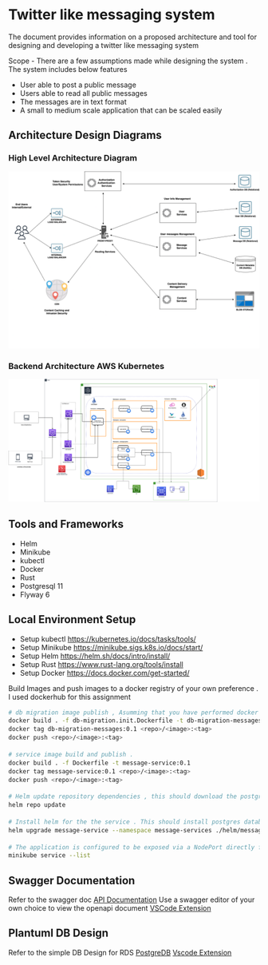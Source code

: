 # Twitter like messaging system

The document provides information on a proposed architecture and tool for designing and developing a twitter like messaging system

Scope - There are a few assumptions made while designing the system . The system includes below features

* User able to post a public message
* Users able to read all public messages
* The messages are in text format
* A small to medium scale application that can be scaled easily

## Architecture Design Diagrams

### High Level Architecture Diagram

![high_level](./architecture/high-level-arch.png)

### Backend Architecture AWS Kubernetes

![Backend](./architecture/backend-aws-kubernetes.png)

## Tools and Frameworks

* Helm
* Minikube
* kubectl
* Docker
* Rust
* Postgresql 11
* Flyway 6

## Local Environment Setup

* Setup kubectl <https://kubernetes.io/docs/tasks/tools/>
* Setup Minikube <https://minikube.sigs.k8s.io/docs/start/>
* Setup Helm <https://helm.sh/docs/intro/install/>
* Setup Rust <https://www.rust-lang.org/tools/install>
* Setup Docker <https://docs.docker.com/get-started/>

Build Images and push images to a docker registry of your own preference . I used dockerhub for this assignment

```sh
# db migration image publish , Asumming that you have performed docker login
docker build . -f db-migration.init.Dockerfile -t db-migration-messages:0.1
docker tag db-migration-messages:0.1 <repo>/<image>:<tag>
docker push <repo>/<image>:<tag>

# service image build and publish . 
docker build . -f Dockerfile -t message-service:0.1
docker tag message-service:0.1 <repo>/<image>:<tag>
docker push <repo>/<image>:<tag>

# Helm update repository dependencies , this should download the postgres chart dependency . Refer Chart.yaml
helm repo update

# Install helm for the the service . This should install postgres database and install schema via init-container with flyway migration
helm upgrade message-service --namespace message-services ./helm/message-service --install --create-namespace

# The application is configured to be exposed via a NodePort directly for easy test . Check minikube service list for ip and port for accessing application
minikube service --list 
```

## Swagger Documentation

Refer to the swagger doc [API Documentation](doc/openapi.yml)
Use a swagger editor of your own choice to view the openapi document
[VSCode Extension](https://marketplace.visualstudio.com/items?itemName=42Crunch.vscode-openapi)

## Plantuml DB Design

Refer to the simple DB Design for RDS [PostgreDB](database.wsd)
[Vscode Extension](https://marketplace.visualstudio.com/items?itemName=jebbs.plantuml)
